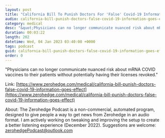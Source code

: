 ```yaml
---
layout: post
title: "California Bill To Punish Doctors For 'False' Covid-19 Information Goes Into Effect"
audio: california-bill-punish-doctors-false-covid-19-information-goes-effect-0
category: medical
desc: "&quot;Physicians can no longer communicate nuanced risk about mRNA COVID vaccines to their patients without potentially having their licenses revoked.&quot;"
duration: 00:03:22
length: 202
datetime: Wed, 04 Jan 2023 03:40:00 +0000
tags: podcast
guid: california-bill-punish-doctors-false-covid-19-information-goes-effect-0
order: 0
---
```

&quot;Physicians can no longer communicate nuanced risk about mRNA COVID vaccines to their patients without potentially having their licenses revoked.&quot;

Link: [https://www.zerohedge.com/medical/california-bill-punish-doctors-false-covid-19-information-goes-effect](https://www.zerohedge.com/medical/california-bill-punish-doctors-false-covid-19-information-goes-effect)

About: The Zerohedge Podcast is a non-commercial, automated program, designed to give people a way to get news from Zerohedge in an audio format.  I am actively working on tweaking and improving the setup to create a better listening experience (December 2022).  Suggestions are welcome: [zerohedgePodcast@outlook.com](mailto:zerohedgePodcast@outlook.com)
